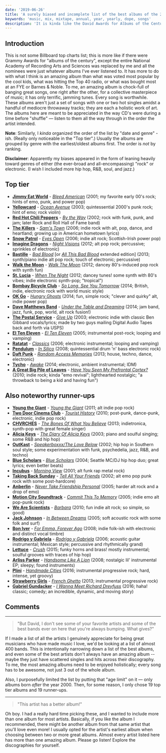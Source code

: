 ```yaml
---
date: '2019-06-26'
title: 'A surely biased and incomplete list of the best albums of the 21st century'
keywords: 'music, mix, mixtape, annual, year, yearly, dope, songs'
description: 'It is kinda like the David Awards for Albums of the Century, and all the nominees are just whatever albums I ever listened to.'
---
```


## Introduction

This is not some Billboard top charts list; this is more like if there were Grammy Awards for "albums of the century", except the entire National Academy of Recording Arts and Sciences was replaced by me and all the nominees were just whatever albums I've ever listened to. It has more to do with what I think is an amazing album than what was voted most popular by the cool kids, what was hitting the Top 40 radio, or what was bought most at an FYE or Barnes & Noble. To me, an amazing album is chock-full of banging great songs, one right after the other, for a collective masterpiece of music; it has only terrific, jamming tunes. Every song is worthwhile. These albums aren't just a set of songs with one or two hot singles amidst a handful of mediocre throwaway tracks; they are each a holistic work of art. The albums here are meant to be appreciated in the way CD's were during a time before "shuffle" — listen to them all the way through in the order the artist intended.

**Note**: Similarly, I _kinda_ organized the order of the list by "date and genre" -ish. (Really only noticeable in the "Top tier".) Usually the albums are grouped by genre with the earliest/oldest albums first. The order is _not_ by ranking.

**Disclaimer**: Apparently my biases appeared in the form of leaning heavily toward genres of either (the ever-broad and all-encompassing) "rock" or electronic. (I wish I included more hip hop, R&B, soul, and jazz.)

## Top tier

- **[Jimmy Eat World](https://open.spotify.com/artist/3Ayl7mCk0nScecqOzvNp6s?si=bOpML5acQq--n4pAgiQCKw)** - _[Bleed American](https://open.spotify.com/album/1VbyDS3tGhe4iHfIJ7AMtr?si=O9eQ3equRQOxro32AdEC8A)_ (2001; my favorite early 00's rock; hints of emo, punk, and power pop)
- **[Yellowcard](https://open.spotify.com/artist/3zxKH0qp3nBCuPZCZT5Vaf?si=wG0P562IRr6wo3GNH1yw2Q)** - _[Ocean Avenue](https://open.spotify.com/album/24IBCzEJlHBI0ioxlSuSPA?si=UEUutOoNRV6TGCaWTsr0Dw)_ (2003; quintessential 2000's punk rock; hint of emo; rock violin)
- **[Red Hot Chili Peppers](https://open.spotify.com/artist/0L8ExT028jH3ddEcZwqJJ5?si=gTPCdf-oSYus-Q-NF6HG2A)** - _[By the Way](https://open.spotify.com/album/1jWKVgnHX8nwR551hQNx5K?si=I-8f-xB1RI2yHgIVRa8luQ)_ (2002; rock with funk, punk, and jam; later Rock and Roll Hall of Fame band)
- **[The Killers](https://open.spotify.com/artist/0C0XlULifJtAgn6ZNCW2eu?si=tKPiOJlJQ--WKc0v9k9psg)** - _[Sam's Town](https://open.spotify.com/album/4o3RJndRhHxkieQzQGhmbw?si=eEB0wNavSxqa4013MlYyAg)_ (2006; indie rock with alt, pop, dance, and heartland; growing up in American hometown lyrics)
- **[Snow Patrol](https://open.spotify.com/artist/3rIZMv9rysU7JkLzEaC5Jp?si=-1X3hA4URnaUpcfKffgeKA)** - _[Eyes Open](https://open.spotify.com/album/2YDBLlsC6og1bt9oIddktl?si=2QbUEV7xRpKprXsXczdBcg)_ (2006; indie alt rock; Scottish-Irish power pop)
- **[Imagine Dragons](https://open.spotify.com/artist/53XhwfbYqKCa1cC15pYq2q?si=fq9KnMTlQTmkoKUbzBX01A)** - _[Night Visions](https://open.spotify.com/album/1rzDtYMpZDhRgKNigB467r?si=SQU2TlAWR82BAZfB4vv6pw)_ (2012; alt pop rock; percussive; sprinkles of electronic)
- **[Bastille](https://open.spotify.com/artist/7EQ0qTo7fWT7DPxmxtSYEc?si=sLuwlC0PSimYU5iUpQl4Yg)** - _[Bad Blood](https://open.spotify.com/album/64fQ94AVziavTPdnkCS6Nj?si=BiurYr08QYqyhtLbsWndHA)_ \[or *[All This Bad Blood](https://open.spotify.com/album/5G6oMu9zNW2acdV0lqzI3L?si=Zz_sZMPRTpWf0celBXwLFA)* extended edition\] (2013; synth/piano indie alt pop rock; touch of electronic; percussive)
- **[Walk the Moon](https://open.spotify.com/artist/6DIS6PRrLS3wbnZsf7vYic?si=EVKxd0WGRvyLmvgcOTiuzQ)** - _[Walk The Moon](https://open.spotify.com/album/1QhonXpNQq8wrGEKX0ofbk?si=buEVVRq2TMyRrLbUML8XeA)_ (2012; dancey 80's-induced pop rock with synth fun)
- **[St. Lucia](https://open.spotify.com/artist/5WId4o5jdGVhptNU0uqKxu?si=7NUvF_Z7R9eLwZ9e9HUCQw)** - _[When The Night](https://open.spotify.com/album/5Pjft9EbneGmlhOQ2mo6bo?si=wHGwBrBuTQi72Qslbx4miA)_ (2012; dancey tunes! some synth with 80's vibes; indie electronic synth-pop; "tropical")
- **[Bombay Bicycle Club](https://open.spotify.com/artist/3pTE9iaJTkWns3mxpNQlJV?si=kQ_LYZ10SP2p05Gp1yJUoA)** - _[So Long, See You Tomorrow](https://open.spotify.com/album/5ooUI8aNeCOW06ojMhx35b?si=fyzFdeVtQL6byw1Ccw3aCA)_ (2014; British, indie, electronic rock with world music style)
- **[OK Go](https://open.spotify.com/artist/3hozsZ9hqNq7CoBGYNlFTz?si=mNNTLz0iQBOgZ-OO-flJzQ)** - _[Hungry Ghosts](https://open.spotify.com/album/3w6EJnnZ02Ntu7dCu9rs0F?si=OSG4oGJVQYq22kliYc19xg)_ (2014; fun, simple rock; "clever and quirky" alt, indie power pop)
- **[Dave Matthews Band](https://open.spotify.com/artist/2TI7qyDE0QfyOlnbtfDo7L?si=mco3R3yoRYWvJe88zj2IhQ)** - *[Under the Table and Dreaming](https://open.spotify.com/album/0SeRWS3scHWplJhMppd6rJ?si=vkOOKWb0TlyqAiuLkWLQLw)* (2014; jam band, jazz, funk, pop, world, alt rock fusion!)
- **[The Postal Service](https://open.spotify.com/artist/5yV1qdnmxyIYiSFB02wpDj?si=Dwm84fbFTduZJ5T9R0Et9w)** - *[Give Up](https://open.spotify.com/album/0FqfrAtS4ifPOeJTdyGiN4?si=s-i6klY_TgOeN2hEwD75Aw)* (2003; electronic indie with classic Ben Gibbard vocals/lyrics; made by two guys mailing Digital Audio Tapes back and forth via USPS)
- **[El Ten Eleven](https://open.spotify.com/artist/0d1j4VJ7gzAJaDslzmjTF0?si=BOn4Zn-zQWWlNyqYIp8jNQ)** - *[El Ten Eleven](https://open.spotify.com/album/6bv070I2PgzwGLgYGBxaJW?si=BNvh6HOoSLWDrdjVHy_7yQ)* (2005; instrumental post-rock; looping and vamping)
- **[Ratatat](https://open.spotify.com/artist/57dN52uHvrHOxijzpIgu3E?si=85R1JVVaTtytz9EzgyXi7w)** - _[Classics](https://open.spotify.com/album/2n5wpk7KaHpp3mgUYqpF4f?si=r1BEaESGTMGHJ-o28Lmn1A)_ (2006; electronic instrumental; looping and vamping)
- **[Pendulum](https://open.spotify.com/artist/7MqnCTCAX6SsIYYdJCQj9B?si=EvSZyXo7RLKr6HZf2n9YBA)** - _[In Silico](https://open.spotify.com/album/6eRDE48ttoLqN2VfkEpPOJ?si=YrdM1l5LQVKQaCHksMF3iw)_ (2008; quintessential drum 'n' bass electronic rock)
- **[Daft Punk](https://open.spotify.com/artist/4tZwfgrHOc3mvqYlEYSvVi?si=VU9tVDHjSnWB-MELeVwdlQ)** - _[Random Access Memories](https://open.spotify.com/album/4m2880jivSbbyEGAKfITCa?si=g2aiRE8-TEicKt8qyg0NpQ)_ (2013; house, techno, dance, electronic)
- **[Tycho](https://open.spotify.com/artist/5oOhM2DFWab8XhSdQiITry?si=VRLN4oOkS220zguUHWOJBw)** - *[Awake](https://open.spotify.com/album/7HWdGPosPkb9GY5MOgLgSW?si=fyJ_oBB0TQWqHoLn4B3Tjg)* (2014; electronic, ambient instrumental; IDM)
- **[A Great Big Pile of Leaves](https://open.spotify.com/artist/3bTTtdHi2gxhc8O68LNXXB?si=7reVgt3oTNeTwxRT0SKduA)** - _[Have You Seen My Prefrontal Cortex?](https://open.spotify.com/album/0Y4iT3CjzM5gkKBrRQW330?si=pgou6dWTRA28G6hbe-lJSg)_ (2010; indie rock; kinda "emo revival"; lighthearted nostalgic; "a throwback to being a kid and having fun")

## Also noteworthy runner-ups

- **[Young the Giant](https://open.spotify.com/artist/4j56EQDQu5XnL7R3E9iFJT?si=uursuxjhSImB7IjmbzGOlw)** - _[Young the Giant](https://open.spotify.com/album/2ww7MYrkExsljnKhcINDse?si=GGzWpwWnSt-PgGzZMfJuHQ)_ (2011; alt indie pop rock)
- **[Two Door Cinema Club](https://open.spotify.com/artist/536BYVgOnRky0xjsPT96zl?si=cenUIZX9SCuWMv1usG1EdQ)** - _[Tourist History](https://open.spotify.com/album/0gyRFAfY08NFv7N8RTFg9M?si=10MRO0ZASHyEnc8vCuvvhw)_ (2010; post-punk, dance-punk, electronic, indie pop rock)
- **[CHVRCHES](https://open.spotify.com/artist/3CjlHNtplJyTf9npxaPl5w?si=mwl1SA14TsCLIEky_ElZmg)** - *[The Bones Of What You Believe](https://open.spotify.com/album/6RtJAKlrtGqsOnJ849wreV?si=DPUWwJ8OTIiJ_KBqLRzgFA)* (2013; indietronica, synth-pop with great female singer)
- **[Alicia Keys](https://open.spotify.com/artist/3DiDSECUqqY1AuBP8qtaIa?si=DUgTHP-BT6mskMtvgubbIQ)** - _[The Diary Of Alicia Keys](https://open.spotify.com/album/6TqRKHLjDu5QZuC8u5Woij?si=6iC7FFMaRDWI8XWK6aYoCg)_ (2003; piano and soulful singing; some R&B and hip hop)
- **[OutKast](https://open.spotify.com/artist/1G9G7WwrXka3Z1r7aIDjI7?si=K3natPpLTFuNC7Wyu-vxaA)** - _[Speakerboxxx/The Love Below](https://open.spotify.com/album/1UsmQ3bpJTyK6ygoOOjG1r?si=Pao2gaRETPaKD9ZlSWkIgQ)_ (2002; hip hop in Southern soul style; some experimentation with funk, psychedelia, jazz, R&B, and techno)
- **[Blue Scholars](https://open.spotify.com/artist/1SlPJ2l80sMnCHpz1wB8nT?si=8hDfBIj6TiaBl0_8IxRR_g)** - *[Blue Scholars](https://open.spotify.com/album/2epVE7UZnRSaCIJb0mjIPM?si=NbVmEmzzRR6Lfqqu_-Jf1Q)* (2004; Seattle MC/DJ hip hop duo; great lyrics; even better beats)
- **[Incubus](https://open.spotify.com/artist/3YcBF2ttyueytpXtEzn1Za?si=aB7K67SlSGGX1HMIGPRMBQ)** - _[Morning View](https://open.spotify.com/album/1rQZbncicoXyB64DqoH7OY?si=EhpqCJFlTgqIWTG7lTkizQ)_ (2001; alt funk rap metal rock)
- **[Taking Back Sunday](https://open.spotify.com/artist/24XtlMhEMNdi822vi0MhY1?si=z8qgaOLTTVyfmP_46WONZg)** - _[Tell All Your Friends](https://open.spotify.com/album/3V0GctkS3kbM50UY6W80hN?si=3y-BuggsQm6Kn3VqX1JGAw)_ (2002; alt emo pop punk rock with some post-hardcore)
- **[Anberlin](https://open.spotify.com/artist/5v61OSg53KaQxGMpErkBNp?si=ARuyLo7XQdWfo9QM6ih59A)** - _[Never Take Friendship Personal](https://open.spotify.com/album/7F1dp39OljDwaJes2ruO0w?si=dWTx2k08SbibDMpBxO3ZnQ)_ (2005; harder alt rock and a drop of emo)
- **[Motion City Soundtrack](https://open.spotify.com/artist/19zqV9DV3txjMUjHvltl2D?si=PBnKtl3dSOimpb71ZBwXbQ)** - *[Commit This To Memory](https://open.spotify.com/album/14cwHpqeVuYbwQxmY5tgQT?si=VMse6wN_RVerADZ3pdG9sg)* (2005; indie emo alt pop-punk rock)
- **[We Are Scientists](https://open.spotify.com/artist/35YNL4wwv11ZkmeWWL51y7?si=uhKfSIReQOmDkAdZMEUjeg)** - _[Barbara](https://open.spotify.com/album/7sg3wpVIbadHJS5tHGtORt?si=ssIYF3XZSMaRB0KJiNe-KA)_ (2010; fun indie alt rock; so simple, so good)
- **[Jack Johnson](https://open.spotify.com/artist/3GBPw9NK25X1Wt2OUvOwY3?si=AUq59cluQpmw639tR5p8Mw)** - _[In Between Dreams](https://open.spotify.com/album/7tTc46dNdE6GGuiQsssWxo?si=xSTHpfHyTJK0ZL4IqU19-g)_ (2005; soft acoustic rock with some folk and surf)
- **[Bon Iver](https://open.spotify.com/artist/4LEiUm1SRbFMgfqnQTwUbQ?si=JhsWkZoQTAuIZ74b8HMgIg)** - _[For Emma, Forever Ago](https://open.spotify.com/album/4SxFsOO0h4Nz3lFJuysKq5?si=iYM0DMZuR32MzkARbanKmw)_ (2008; indie folk-ish with electronic and distinct vocal timbre)
- **[Rodrigo y Gabriela](https://open.spotify.com/artist/7vX3cMVyW8gtDA4y855ynF?si=dRznQI5HRkuK3J6oBv_gDA)** - _[Rodrigo y Gabriela](https://open.spotify.com/album/5FvEdQEFFSPk1BUPaWU6Nr?si=C8cPE3YkSyybW8-fjMMJ6A)_ (2006; acoustic guitar instrumental; Mexican style; percussive and rhythmically grand)
- **[Lettuce](https://open.spotify.com/artist/1fZXjUQEkVbB0TvZX4qFR8?si=693lydb3QEWF7kDdX603mQ)** - _[Crush](https://open.spotify.com/album/749KEYqwGaNxbkLIqM5cBO?si=YeWwFxORTum0xLUWsjLdEg)_ (2015; funky horns and brass! mostly instrumental; soulful grooves with traces of hip hop)
- **[Arliss Parker](https://open.spotify.com/artist/2IZETPqBEeq95SJCMTdLS9?si=-B-mm2wWS82FUOXRGo9jKg)** - _[Handsome Like A Lion](https://open.spotify.com/album/3teHFT5NbborJgFrRvkB39?si=CHDWH38LTKe5e5xKQXezqw)_ (2008; nostalgic lil' instrumental EP; sleepy; found instruments)
- **[Plini](https://open.spotify.com/artist/3Gs10XJ4S4OEFrMRqZJcic?si=GO8wMHRcS1-ufFE9M0y-FA)** - *[Handmade Cities](https://open.spotify.com/album/36vGWMFViWBpBB4npwmusv?si=Sz7N6hmUT_Se2evikXxyog)* (2016; instrumental progressive rock; hard, intense, yet groovy)
- **[Strawberry Girls](https://open.spotify.com/artist/4CyxMgnF71FyOWADVWxJRE?si=xMXDTzG_SLCkcQracYSQkA)** - _[French Ghetto](https://open.spotify.com/album/1MBFybAUqGBfl5wROjwjvy?si=XuP5giPjT1e7lFkmR67pIQ)_ (2013; instrumental progressive rock)
- **[Gabriel Gundacker](https://open.spotify.com/artist/5pllh30wANVWCz3YaTePAG?si=MePRNqXpTzmvg4JhZ2E4Tw)** - _[I Wanna Meet Richard Dreyfuss](https://open.spotify.com/album/4iUUkWzaXdmAE1bRmI9D04?si=LND8UjzJQPyuiZKae23BHw)_ (2016; haha! classic; comedy; an incredible, dynamic, and moving story)

## Comments

----

> "But David, I don't see some of your favorite artists and some of the best bands ever on here that you're always bumping. What gives?"

If I made a list of all the artists I genuinely appreciate for being great musicians who have made music I love, we'd be looking at a list of almost 400 bands. This is intentionally narrowing down a list of the best albums, and even some of the best artists don't always have an amazing album -- maybe they just have scattered singles and hits across their discography. To me, the most amazing albums need to be enjoyed holistically; every song has to be awesome, not just 3 out of the whole album.

Also, I purposefully limited the list by putting that "age limit" on it — only albums born _after_ the year 2000. Then, for some reason, I only chose 19 top tier albums and 19 runner-ups.

----

> "This artist has a better album!"

Oh boy. I had a really hard time picking these, and I wanted to include more than one album for most artists. Basically, if you like the album I recommended, there might be another album from that same artist that you'll love even more! I usually opted for the artist's earliest album when choosing between two or more great albums. Almost every artist listed here has more than one amazing album. Please go listen! Explore the discographies for yourself.
